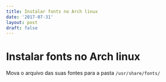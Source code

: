 ```yaml
---
title: Instalar fonts no Arch linux
date: '2017-07-31'
layout: post
draft: false
---
```


# Instalar fonts no Arch linux
Mova o arquivo das suas fontes para a pasta `/usr/share/fonts/`
